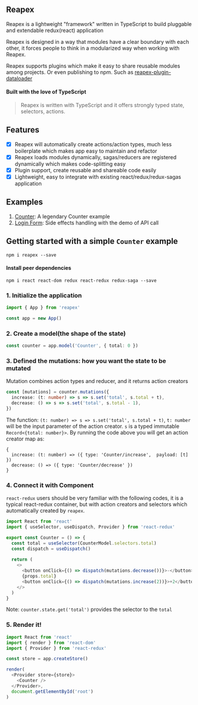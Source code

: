 ## Reapex

Reapex is a lightweight "framework" written in TypeScript to build pluggable and extendable redux(react) application

Reapex is designed in a way that modules have a clear boundary with each other, it forces people to think in a modularized way when working with Reapex. 

Reapex supports plugins which make it easy to share reusable modules among projects. Or even publishing to npm. Such as [reapex-plugin-dataloader](https://github.com/ReapexJS/reapex-plugin-dataloader)


#### Built with the love of TypeScript
> Reapex is written with TypeScript and it offers strongly typed state, selectors, actions.

## Features
- [x] Reapex will automatically create actions/action types, much less boilerplate which makes app easy to maintain and refactor
- [x] Reapex loads modules dynamically, sagas/reducers are registered dynamically which makes code-splitting easy
- [x] Plugin support, create reusable and shareable code easily
- [x] Lightweight, easy to integrate with existing react/redux/redux-sagas application

## Examples

1. [Counter](https://codesandbox.io/s/reapex-example-counter-9pyy6): A legendary Counter example
2. [Login Form](https://codesandbox.io/s/reapex-login-form-7f3m6): Side effects handling with the demo of API call

## Getting started with a simple `Counter` example

```
npm i reapex --save
```
#### Install peer dependencies
```
npm i react react-dom redux react-redux redux-saga --save
```

### 1. Initialize the application
```typescript
import { App } from 'reapex'

const app = new App()

```

### 2. Create a model(the shape of the state)
```typescript
const counter = app.model('Counter', { total: 0 })
```

### 3. Defined the mutations: how you want the state to be mutated
Mutation combines action types and reducer, and it returns action creators

```typescript
const [mutations] = counter.mutations({
  increase: (t: number) => s => s.set('total', s.total + t),
  decrease: () => s => s.set('total', s.total - 1),
})
```
The function: `(t: number) => s => s.set('total', s.total + t)`, `t: number` will be the input parameter of the action creator. `s` is a typed immutable `Record<{total: number}>`. By running the code above you will get an action creator map as:
```
{
  increase: (t: number) => ({ type: 'Counter/increase',  payload: [t] })
  decrease: () => ({ type: 'Counter/decrease' })
}
```

### 4. Connect it with Component
`react-redux` users should be very familiar with the following codes, it is a typical react-redux container, but with action creators and selectors which automatically created by `reapex`.

```typescript
import React from 'react'
import { useSelector, useDispatch, Provider } from 'react-redux'

export const Counter = () => {
  const total = useSelector(CounterModel.selectors.total)
  const dispatch = useDispatch()
  
  return (
    <>
      <button onClick={() => dispatch(mutations.decrease())}>-</button>
      {props.total}
      <button onClick={() => dispatch(mutations.increase(2))}>+2</button>
    </>
  )
}
```
Note: `counter.state.get('total')` provides the selector to the `total`

### 5. Render it!
```typescript
import React from 'react'
import { render } from 'react-dom'
import { Provider } from 'react-redux'

const store = app.createStore()

render(
  <Provider store={store}>
    <Counter />
  </Provider>,
  document.getElementById('root')
)
```
